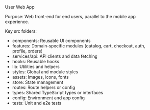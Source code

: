 User Web App

Purpose: Web front-end for end users, parallel to the mobile app experience.

Key src folders:
- components: Reusable UI components
- features: Domain-specific modules (catalog, cart, checkout, auth, profile, orders)
- services/api: API clients and data fetching
- hooks: Reusable hooks
- lib: Utilities and helpers
- styles: Global and module styles
- assets: Images, icons, fonts
- store: State management
- routes: Route helpers or config
- types: Shared TypeScript types or interfaces
- config: Environment and app config
- tests: Unit and e2e tests

